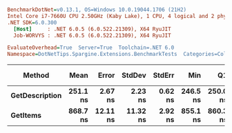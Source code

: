 ``` ini

BenchmarkDotNet=v0.13.1, OS=Windows 10.0.19044.1706 (21H2)
Intel Core i7-7660U CPU 2.50GHz (Kaby Lake), 1 CPU, 4 logical and 2 physical cores
.NET SDK=6.0.300
  [Host]     : .NET 6.0.5 (6.0.522.21309), X64 RyuJIT
  Job-WORVYS : .NET 6.0.5 (6.0.522.21309), X64 RyuJIT

EvaluateOverhead=True  Server=True  Toolchain=.NET 6.0  
Namespace=DotNetTips.Spargine.Extensions.BenchmarkTests  Categories=Collections  

```
|         Method |     Mean |    Error |   StdDev |  StdErr |      Min |       Q1 |   Median |       Q3 |      Max |        Op/s | CI99.9% Margin | Iterations | Kurtosis | MValue | Skewness | Rank | LogicalGroup | Baseline |  Gen 0 | Code Size | Allocated |
|--------------- |---------:|---------:|---------:|--------:|---------:|---------:|---------:|---------:|---------:|------------:|---------------:|-----------:|---------:|-------:|---------:|-----:|------------- |--------- |-------:|----------:|----------:|
| **GetDescription** | **251.1 ns** |  **2.67 ns** |  **2.23 ns** | **0.62 ns** | **246.5 ns** | **250.0 ns** | **251.3 ns** | **252.7 ns** | **254.1 ns** | **3,983,243.0** |       **2.669 ns** |      **13.00** |    **2.021** |  **2.000** |  **-0.3983** |    **1** |            ***** |       **No** | **0.0024** |     **319 B** |      **24 B** |
|       **GetItems** | **868.7 ns** | **12.11 ns** | **11.32 ns** | **2.92 ns** | **855.1 ns** | **860.3 ns** | **866.0 ns** | **875.8 ns** | **894.3 ns** | **1,151,210.5** |      **12.106 ns** |      **15.00** |    **2.451** |  **2.000** |   **0.8002** |    **2** |            ***** |       **No** | **0.0563** |     **484 B** |     **512 B** |
